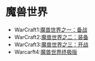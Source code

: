 # 魔兽世界
* WarCraft1:[魔兽世界之一：备战](http://cxsjsx.openjudge.cn/hw2020wowbj/HW03D/)
* WarCraft2:[魔兽世界之二：装备](http://cxsjsx.openjudge.cn/hw2020wowbj/HW05C/)
* WarCraft3:[魔兽世界之三：开战](http://cxsjsx.openjudge.cn/hw2020wowbj/HW06E/)
* Warcarft4:[魔兽世界终极版](http://cxsjsx.openjudge.cn/hw2020wowbj/HW10A/)
